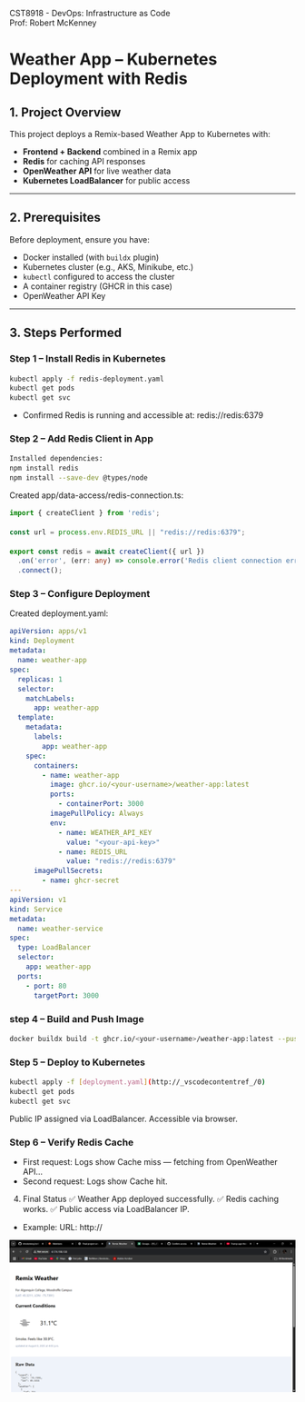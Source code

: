 CST8918 - DevOps: Infrastructure as Code  
Prof: Robert McKenney

# Weather App – Kubernetes Deployment with Redis

## 1. Project Overview
This project deploys a Remix-based Weather App to Kubernetes with:
- **Frontend + Backend** combined in a Remix app
- **Redis** for caching API responses
- **OpenWeather API** for live weather data
- **Kubernetes LoadBalancer** for public access

---

## 2. Prerequisites
Before deployment, ensure you have:
- Docker installed (with `buildx` plugin)
- Kubernetes cluster (e.g., AKS, Minikube, etc.)
- `kubectl` configured to access the cluster
- A container registry (GHCR in this case)
- OpenWeather API Key

---

## 3. Steps Performed

### Step 1 – Install Redis in Kubernetes
```sh
kubectl apply -f redis-deployment.yaml
kubectl get pods
kubectl get svc
```
- Confirmed Redis is running and accessible at: redis://redis:6379

### Step 2 – Add Redis Client in App
```bash
Installed dependencies:
npm install redis
npm install --save-dev @types/node
```
Created app/data-access/redis-connection.ts:
```ts
import { createClient } from 'redis';

const url = process.env.REDIS_URL || "redis://redis:6379";

export const redis = await createClient({ url })
  .on('error', (err: any) => console.error('Redis client connection error', err))
  .connect();
```
### Step 3 – Configure Deployment
Created deployment.yaml:
```yaml
apiVersion: apps/v1
kind: Deployment
metadata:
  name: weather-app
spec:
  replicas: 1
  selector:
    matchLabels:
      app: weather-app
  template:
    metadata:
      labels:
        app: weather-app
    spec:
      containers:
        - name: weather-app
          image: ghcr.io/<your-username>/weather-app:latest
          ports:
            - containerPort: 3000
          imagePullPolicy: Always
          env:
            - name: WEATHER_API_KEY
              value: "<your-api-key>"
            - name: REDIS_URL
              value: "redis://redis:6379"
      imagePullSecrets:
        - name: ghcr-secret
---
apiVersion: v1
kind: Service
metadata:
  name: weather-service
spec:
  type: LoadBalancer
  selector:
    app: weather-app
  ports:
    - port: 80
      targetPort: 3000
```
### step 4 – Build and Push Image
```bash
docker buildx build -t ghcr.io/<your-username>/weather-app:latest --push .
```
### Step 5 – Deploy to Kubernetes
```bash
kubectl apply -f [deployment.yaml](http://_vscodecontentref_/0)
kubectl get pods
kubectl get svc
```
Public IP assigned via LoadBalancer.
Accessible via browser.

### Step 6 – Verify Redis Cache
- First request: Logs show Cache miss — fetching from OpenWeather API…
- Second request: Logs show Cache hit.
4. Final Status
✅ Weather App deployed successfully.
✅ Redis caching works.
✅ Public access via LoadBalancer IP.

-  Example: URL: http://<external-ip>

![Weather application running successfully](img/weather-app.png)
